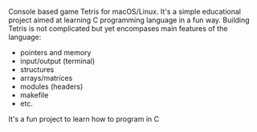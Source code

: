 Console based game Tetris for macOS/Linux.
It's a simple educational project aimed at learning C programming language in a fun way.
Building Tetris is not complicated but yet encompases main features of the language:

- pointers and memory
- input/output (terminal)
- structures
- arrays/matrices
- modules (headers)
- makefile
- etc.

It's a fun project to learn how to program in C
